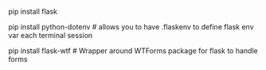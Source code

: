 pip install flask

pip install python-dotenv # allows you to have .flaskenv to define flask env var each terminal session

pip install flask-wtf # Wrapper around WTForms package for flask to handle forms